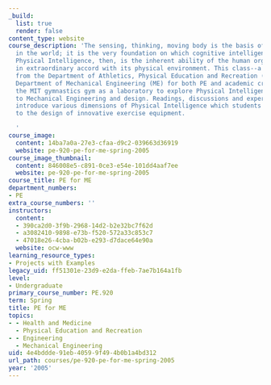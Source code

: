 ```yaml
---
_build:
  list: true
  render: false
content_type: website
course_description: 'The sensing, thinking, moving body is the basis of our experience
  in the world; it is the very foundation on which cognitive intelligence is built.
  Physical Intelligence, then, is the inherent ability of the human organism to function
  in extraordinary accord with its physical environment. This class--a joint offering
  from the Department of Athletics, Physical Education and Recreation (DAPER) and
  Department of Mechanical Engineering (ME) for both PE and academic credit--uses
  the MIT gymnastics gym as a laboratory to explore Physical Intelligence as applied
  to Mechanical Engineering and design. Readings, discussions and experiential learning
  introduce various dimensions of Physical Intelligence which students then apply
  to the design of innovative exercise equipment.

  '
course_image:
  content: 14ba7a0a-27e3-cfaa-d9c2-039663d36919
  website: pe-920-pe-for-me-spring-2005
course_image_thumbnail:
  content: 846008e5-c891-0ce3-e54e-101dd4aaf7ee
  website: pe-920-pe-for-me-spring-2005
course_title: PE for ME
department_numbers:
- PE
extra_course_numbers: ''
instructors:
  content:
  - 390ca2d0-3f9b-2968-14d2-b2e32bc7f62d
  - a3082410-9898-e73b-f520-572a33c853c7
  - 47018e26-4cba-b02b-e293-d7dace64e90a
  website: ocw-www
learning_resource_types:
- Projects with Examples
legacy_uid: ff51301e-23d9-e2da-ffeb-7ae7b164a1fb
level:
- Undergraduate
primary_course_number: PE.920
term: Spring
title: PE for ME
topics:
- - Health and Medicine
  - Physical Education and Recreation
- - Engineering
  - Mechanical Engineering
uid: 4e4bddde-91eb-4059-9f49-4b0b1a4bd312
url_path: courses/pe-920-pe-for-me-spring-2005
year: '2005'
---
```

